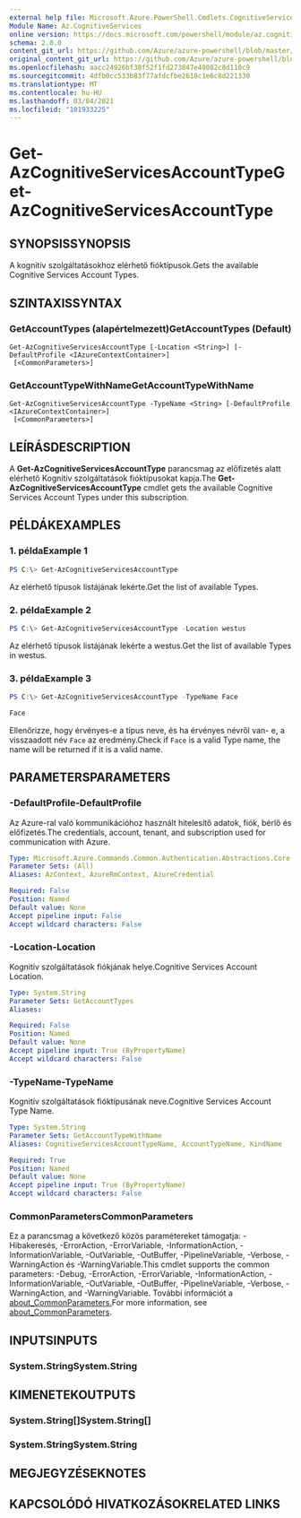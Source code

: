 ```yaml
---
external help file: Microsoft.Azure.PowerShell.Cmdlets.CognitiveServices.dll-Help.xml
Module Name: Az.CognitiveServices
online version: https://docs.microsoft.com/powershell/module/az.cognitiveservices/get-azcognitiveservicesaccounttype
schema: 2.0.0
content_git_url: https://github.com/Azure/azure-powershell/blob/master/src/CognitiveServices/CognitiveServices/help/Get-AzCognitiveServicesAccountType.md
original_content_git_url: https://github.com/Azure/azure-powershell/blob/master/src/CognitiveServices/CognitiveServices/help/Get-AzCognitiveServicesAccountType.md
ms.openlocfilehash: aacc24926bf38f52f1fd273847e48082c8d110c9
ms.sourcegitcommit: 4dfb0cc533b83f77afdcfbe2618c1e6c8d221330
ms.translationtype: MT
ms.contentlocale: hu-HU
ms.lasthandoff: 03/04/2021
ms.locfileid: "101933225"
---
```

# <span data-ttu-id="9a9c2-101">Get-AzCognitiveServicesAccountType</span><span class="sxs-lookup"><span data-stu-id="9a9c2-101">Get-AzCognitiveServicesAccountType</span></span>

## <span data-ttu-id="9a9c2-102">SYNOPSIS</span><span class="sxs-lookup"><span data-stu-id="9a9c2-102">SYNOPSIS</span></span>
<span data-ttu-id="9a9c2-103">A kognitív szolgáltatásokhoz elérhető fióktípusok.</span><span class="sxs-lookup"><span data-stu-id="9a9c2-103">Gets the available Cognitive Services Account Types.</span></span>

## <span data-ttu-id="9a9c2-104">SZINTAXIS</span><span class="sxs-lookup"><span data-stu-id="9a9c2-104">SYNTAX</span></span>

### <span data-ttu-id="9a9c2-105">GetAccountTypes (alapértelmezett)</span><span class="sxs-lookup"><span data-stu-id="9a9c2-105">GetAccountTypes (Default)</span></span>
```
Get-AzCognitiveServicesAccountType [-Location <String>] [-DefaultProfile <IAzureContextContainer>]
 [<CommonParameters>]
```

### <span data-ttu-id="9a9c2-106">GetAccountTypeWithName</span><span class="sxs-lookup"><span data-stu-id="9a9c2-106">GetAccountTypeWithName</span></span>
```
Get-AzCognitiveServicesAccountType -TypeName <String> [-DefaultProfile <IAzureContextContainer>]
 [<CommonParameters>]
```

## <span data-ttu-id="9a9c2-107">LEÍRÁS</span><span class="sxs-lookup"><span data-stu-id="9a9c2-107">DESCRIPTION</span></span>
<span data-ttu-id="9a9c2-108">A **Get-AzCognitiveServicesAccountType** parancsmag az előfizetés alatt elérhető Kognitív szolgáltatások fióktípusokat kapja.</span><span class="sxs-lookup"><span data-stu-id="9a9c2-108">The **Get-AzCognitiveServicesAccountType** cmdlet gets the available Cognitive Services Account Types under this subscription.</span></span>

## <span data-ttu-id="9a9c2-109">PÉLDÁK</span><span class="sxs-lookup"><span data-stu-id="9a9c2-109">EXAMPLES</span></span>

### <span data-ttu-id="9a9c2-110">1. példa</span><span class="sxs-lookup"><span data-stu-id="9a9c2-110">Example 1</span></span>
```powershell
PS C:\> Get-AzCognitiveServicesAccountType
```

<span data-ttu-id="9a9c2-111">Az elérhető típusok listájának lekérte.</span><span class="sxs-lookup"><span data-stu-id="9a9c2-111">Get the list of available Types.</span></span>

### <span data-ttu-id="9a9c2-112">2. példa</span><span class="sxs-lookup"><span data-stu-id="9a9c2-112">Example 2</span></span>
```powershell
PS C:\> Get-AzCognitiveServicesAccountType -Location westus
```

<span data-ttu-id="9a9c2-113">Az elérhető típusok listájának lekérte a westus.</span><span class="sxs-lookup"><span data-stu-id="9a9c2-113">Get the list of available Types in westus.</span></span>

### <span data-ttu-id="9a9c2-114">3. példa</span><span class="sxs-lookup"><span data-stu-id="9a9c2-114">Example 3</span></span>
```powershell
PS C:\> Get-AzCognitiveServicesAccountType -TypeName Face

Face
```

<span data-ttu-id="9a9c2-115">Ellenőrizze, hogy érvényes-e a típus neve, és ha érvényes névről van- e, a visszaadott név `Face` az eredmény.</span><span class="sxs-lookup"><span data-stu-id="9a9c2-115">Check if `Face` is a valid Type name, the name will be returned if it is a valid name.</span></span>

## <span data-ttu-id="9a9c2-116">PARAMETERS</span><span class="sxs-lookup"><span data-stu-id="9a9c2-116">PARAMETERS</span></span>

### <span data-ttu-id="9a9c2-117">-DefaultProfile</span><span class="sxs-lookup"><span data-stu-id="9a9c2-117">-DefaultProfile</span></span>
<span data-ttu-id="9a9c2-118">Az Azure-ral való kommunikációhoz használt hitelesítő adatok, fiók, bérlő és előfizetés.</span><span class="sxs-lookup"><span data-stu-id="9a9c2-118">The credentials, account, tenant, and subscription used for communication with Azure.</span></span>

```yaml
Type: Microsoft.Azure.Commands.Common.Authentication.Abstractions.Core.IAzureContextContainer
Parameter Sets: (All)
Aliases: AzContext, AzureRmContext, AzureCredential

Required: False
Position: Named
Default value: None
Accept pipeline input: False
Accept wildcard characters: False
```

### <span data-ttu-id="9a9c2-119">-Location</span><span class="sxs-lookup"><span data-stu-id="9a9c2-119">-Location</span></span>
<span data-ttu-id="9a9c2-120">Kognitív szolgáltatások fiókjának helye.</span><span class="sxs-lookup"><span data-stu-id="9a9c2-120">Cognitive Services Account Location.</span></span>

```yaml
Type: System.String
Parameter Sets: GetAccountTypes
Aliases:

Required: False
Position: Named
Default value: None
Accept pipeline input: True (ByPropertyName)
Accept wildcard characters: False
```

### <span data-ttu-id="9a9c2-121">-TypeName</span><span class="sxs-lookup"><span data-stu-id="9a9c2-121">-TypeName</span></span>
<span data-ttu-id="9a9c2-122">Kognitív szolgáltatások fióktípusának neve.</span><span class="sxs-lookup"><span data-stu-id="9a9c2-122">Cognitive Services Account Type Name.</span></span>

```yaml
Type: System.String
Parameter Sets: GetAccountTypeWithName
Aliases: CognitiveServicesAccountTypeName, AccountTypeName, KindName

Required: True
Position: Named
Default value: None
Accept pipeline input: True (ByPropertyName)
Accept wildcard characters: False
```

### <span data-ttu-id="9a9c2-123">CommonParameters</span><span class="sxs-lookup"><span data-stu-id="9a9c2-123">CommonParameters</span></span>
<span data-ttu-id="9a9c2-124">Ez a parancsmag a következő közös paramétereket támogatja: -Hibakeresés, -ErrorAction, -ErrorVariable, -InformationAction, -InformationVariable, -OutVariable, -OutBuffer, -PipelineVariable, -Verbose, -WarningAction és -WarningVariable.</span><span class="sxs-lookup"><span data-stu-id="9a9c2-124">This cmdlet supports the common parameters: -Debug, -ErrorAction, -ErrorVariable, -InformationAction, -InformationVariable, -OutVariable, -OutBuffer, -PipelineVariable, -Verbose, -WarningAction, and -WarningVariable.</span></span> <span data-ttu-id="9a9c2-125">További információt a [about_CommonParameters.](http://go.microsoft.com/fwlink/?LinkID=113216)</span><span class="sxs-lookup"><span data-stu-id="9a9c2-125">For more information, see [about_CommonParameters](http://go.microsoft.com/fwlink/?LinkID=113216).</span></span>

## <span data-ttu-id="9a9c2-126">INPUTS</span><span class="sxs-lookup"><span data-stu-id="9a9c2-126">INPUTS</span></span>

### <span data-ttu-id="9a9c2-127">System.String</span><span class="sxs-lookup"><span data-stu-id="9a9c2-127">System.String</span></span>

## <span data-ttu-id="9a9c2-128">KIMENETEK</span><span class="sxs-lookup"><span data-stu-id="9a9c2-128">OUTPUTS</span></span>

### <span data-ttu-id="9a9c2-129">System.String[]</span><span class="sxs-lookup"><span data-stu-id="9a9c2-129">System.String[]</span></span>

### <span data-ttu-id="9a9c2-130">System.String</span><span class="sxs-lookup"><span data-stu-id="9a9c2-130">System.String</span></span>

## <span data-ttu-id="9a9c2-131">MEGJEGYZÉSEK</span><span class="sxs-lookup"><span data-stu-id="9a9c2-131">NOTES</span></span>

## <span data-ttu-id="9a9c2-132">KAPCSOLÓDÓ HIVATKOZÁSOK</span><span class="sxs-lookup"><span data-stu-id="9a9c2-132">RELATED LINKS</span></span>
